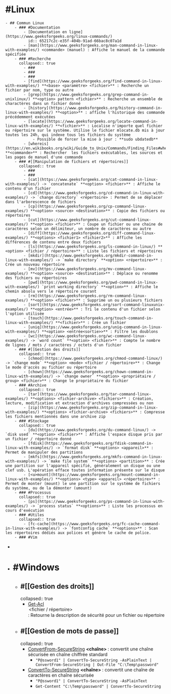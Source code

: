 # #Linux
	- ## Commun Linux
		- ### #Documentation
			- [Documentation en ligne](https://www.geeksforgeeks.org/linux-commands/)
			  id:: 65217c2c-e35f-404b-91ad-66bac8c07a1d
			- [man](https://www.geeksforgeeks.org/man-command-in-linux-with-examples/) <commande> (manuel) : Affiche le manuel de la commande spécifiée
		- ### #Recherche
		  collapsed:: true
			- ###
			- ###
			- ###
			- [find](https://www.geeksforgeeks.org/find-command-in-linux-with-examples/) **<base> <paramètre> <fichier>** : Recherche un fichier par nom, type ou autre
			- [grep](https://www.geeksforgeeks.org/grep-command-in-unixlinux/) **<option> pattern <fichier>** : Recherche un ensemble de charactères dans un fichier donné
			- [history](https://www.geeksforgeeks.org/history-command-in-linux-with-examples/) **<option>** : affiche l'historique des commande précédemment exécutées
			- [locate](https://www.geeksforgeeks.org/locate-command-in-linux-with-examples/) **<fichier>** : Localise n'importe quel fichier ou répertoire sur le système. Utilise le fichier mlocate.db mis à jour toutes les 24h, qui indexe tous les fichiers du système
				- Possible de forcer la mise à jour : **sudo ubdatedb**
			- [whereis](https://en.wikibooks.org/wiki/Guide_to_Unix/Commands/Finding_Files#whereis) **<commande>** : Rechercher  les fichiers exécutables, les sources et les pages de manuel d'une commande
		- ### #[[Manipulation de fichiers et répertoires]]
		  collapsed:: true
			- ###
			- ###
			- [cat](https://www.geeksforgeeks.org/cat-command-in-linux-with-examples/) -> `concatenate` **<option> <fichier>** : Affiche le contenu d'un fichier
			- [cd](https://www.geeksforgeeks.org/cd-command-in-linux-with-examples/) -> `change directory` <répertoire> : Permet de se déplacer dans l'arborescence de fichiers
			- [cp](https://www.geeksforgeeks.org/cp-command-linux-examples/) **<option> <source> <destination>** : Copie des fichiers ou répertoires
			- [cut](https://www.geeksforgeeks.org/cut-command-linux-examples/) **<option> <fichier>** : Coupe un fichier ou une chaine de caractères selon un délimiteur, un nombre de caractères ou autre
			- [diff](https://www.geeksforgeeks.org/diff-command-linux-examples/) **<options> <fichier1> <fichier2>** : Affiche les différences de contenu entre deux fichiers
			- [ls](https://www.geeksforgeeks.org/ls-command-in-linux/) **<option> <fichier / répertoire>** : Liste les fichiers et répertoires
			- [mkdir](https://www.geeksforgeeks.org/mkdir-command-in-linux-with-examples/) -> `make directory` **<option> <répertoire>** : Crée un nouveau répertoire
			- [mv](https://www.geeksforgeeks.org/mv-command-linux-examples/) **<option> <source> <destination>** : Déplace ou renomme des fichiers ou répertoires
			- [pwd](https://www.geeksforgeeks.org/pwd-command-in-linux-with-examples/) `print working directory` **<option>** : Affiche le chemin absolu vers le répertoire courant
			- [rm](https://www.geeksforgeeks.org/rm-command-linux-examples/) **<option> <fichier>** : Supprime un ou plusieurs fichiers
			- [sort](https://www.geeksforgeeks.org/sort-command-linuxunix-examples/) **<option> <entrée>** : Tri le contenu d'un fichier selon l'option utilisée
			- [touch](https://www.geeksforgeeks.org/touch-command-in-linux-with-examples/) **<fichier>** : Crée un fichier
			- [uniq](https://www.geeksforgeeks.org/uniq-command-in-linux-with-examples/) **<option> <entrée<sortie>>** : Filtre les doublons
			- [wc](https://www.geeksforgeeks.org/wc-command-linux-examples/) -> `word count` **<option> <fichier>** : Compte le nombre de lignes / mots / caractères / octets d'un fichier
		- ### #[[Gestion des droits]]
		  collapsed:: true
			- [chmod](https://www.geeksforgeeks.org/chmod-command-linux/) -> `change mode` **<option> <mode> <fichier / répertoire>** : Change le mode d'accès au fichier ou répertoire
			- [chown](https://www.geeksforgeeks.org/chown-command-in-linux-with-examples/) -> `change owner` **<option> <propriétaire / group> <fichier>** : Change le propriétaire du fichier
		- ### #Archive
		  collapsed:: true
			- [tar](https://www.geeksforgeeks.org/tar-command-linux-examples/) **<options> <fichier-archive> <fichiers>** : Création, lecture, modification et extraction d'archives compressées ou non
			- [zip](https://www.geeksforgeeks.org/zip-command-in-linux-with-examples/) **<options> <fichier-archive> <fichiers>** : Compresse les fichiers mentionnés dans une archive zip
		- ### #Stockage
		  collapsed:: true
			- [du](https://www.geeksforgeeks.org/du-command-linux/) -> `disk used` **<option> <fichier>** : Affiche l'espace disque pris par un fichier / répertoire donné
			- [fdisk](https://www.geeksforgeeks.org/fdisk-command-in-linux-with-examples/) -> `format disk` **<options> <appareil>** : Permet de manipuler des partitions
			- [mkfs](https://www.geeksforgeeks.org/mkfs-command-in-linux-with-examples/) -> `make file system` **<options> <partition>** : Crée une partition sur l'appareil spécifié, généralement un disque ou une clef usb. L'opération efface toutes information présente sur le disque
			- [<u>mount](https://www.geeksforgeeks.org/mount-command-in-linux-with-examples/) **<options> <type> <appareil> <répertoire>** : Permet de monter (mount) le une partition sur le système de fichiers du système, ou de la démonter (umount)
		- ### #Processus
		  collapsed:: true
			- [ps](https://www.geeksforgeeks.org/ps-command-in-linux-with-examples/) -> `process status` **<options>** : Liste les processus en cours d'exécution
		- ### #Utiles
		  collapsed:: true
			- [fc-cache](https://www.geeksforgeeks.org/fc-cache-command-in-linux-with-examples/) -> `fontconfig cache` **<options>** : Scan les répertoires dédiés aux polices et génère le cache de police.
		- ### #Vim
-
- # #Windows
	- ## #[[Gestion des droits]]
	  collapsed:: true
		- [Get-Acl](https://learn.microsoft.com/en-us/powershell/module/microsoft.powershell.security/get-acl?view=powershell-7.3) **<option> <fichier / répertoire>** : Retourne la description de sécurité pour un fichier ou répertoire
	- ## #[[Gestion de mots de passe]]
	  collapsed:: true
		- [ConvertFrom-SecureString](https://learn.microsoft.com/en-us/powershell/module/microsoft.powershell.security/convertfrom-securestring?view=powershell-7.3) **<chaîne> <options>** : convertit une chaîne sécurisée en chaîne chiffrée standard
			- `"P@ssword1" | ConvertTo-SecureString -AsPlainText | ConvertFrom-SecureString | Out-File "C:\Temp\password"`
		- [ConvertTo-SecureString](https://learn.microsoft.com/en-us/powershell/module/microsoft.powershell.security/convertto-securestring?view=powershell-7.3) **<chaîne> <options>** : convertit une chaîne de caractères en chaîne sécurisée
			- `"P@ssword1" | ConvertTo-SecureString -AsPlainText`
			- `Get-Content "C:\Temp\password" | ConvertTo-SecureString`